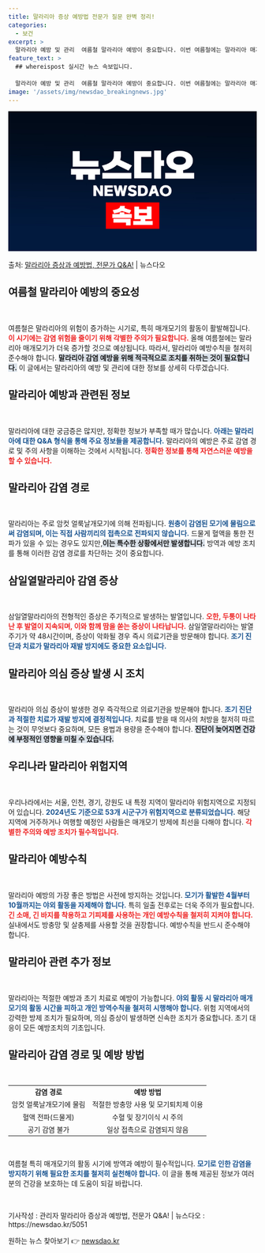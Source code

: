 ```yaml
---
title: 말라리아 증상 예방법 전문가 질문 완벽 정리!
categories:
  - 보건
excerpt: >
  말라리아 예방 및 관리  여름철 말라리아 예방이 중요합니다. 이번 여름철에는 말라리아 매개모기가 지속적으로 …
feature_text: >
  ## whereispost 실시간 뉴스 속보입니다.

  말라리아 예방 및 관리  여름철 말라리아 예방이 중요합니다. 이번 여름철에는 말라리아 매개모기가 지속적으로 …
image: '/assets/img/newsdao_breakingnews.jpg'
---
```


![뉴스다오 속보](/assets/img/newsdao_breakingnews.jpg)

<p>출처: <a href="https://newsdao.kr/5051" rel="dofollow">말라리아 증상과 예방법, 전문가 Q&A!</a> | 뉴스다오</p>

<h2 data-ke-size="size26">여름철 말라리아 예방의 중요성</h2>
<p data-ke-size="size16">&nbsp;</p>
여름철은 말라리아의 위험이 증가하는 시기로, 특히 매개모기의 활동이 활발해집니다. <b><span style="color: #ee2323;">이 시기에는 감염 위험을 줄이기 위해 각별한 주의가 필요합니다.</span></b> 올해 여름철에는 말라리아 매개모기가 더욱 증가할 것으로 예상됩니다. 따라서, 말라리아 예방수칙을 철저히 준수해야 합니다. <b><span style="background-color: #21538527;">말라리아 감염 예방을 위해 적극적으로 조치를 취하는 것이 필요합니다.</span></b> 이 글에서는 말라리아의 예방 및 관리에 대한 정보를 상세히 다루겠습니다.

<h2 data-ke-size="size26">말라리아 예방과 관련된 정보</h2>
<p data-ke-size="size16">&nbsp;</p>
말라리아에 대한 궁금증은 많지만, 정확한 정보가 부족할 때가 많습니다. <b><span style="color: #1a5490;">아래는 말라리아에 대한 Q&A 형식을 통해 주요 정보들을 제공합니다.</span></b> 말라리아의 예방은 주로 감염 경로 및 주의 사항을 이해하는 것에서 시작됩니다. <b><span style="color: #ee2323;">정확한 정보를 통해 자연스러운 예방을 할 수 있습니다.</span></b>

<h2 data-ke-size="size26">말라리아 감염 경로</h2>
<p data-ke-size="size16">&nbsp;</p>
말라리아는 주로 암컷 얼룩날개모기에 의해 전파됩니다. <b><span style="color: #1a5490;">원충이 감염된 모기에 물림으로써 감염되며, 이는 직접 사람끼리의 접촉으로 전파되지 않습니다.</span></b> 드물게 혈액을 통한 전파가 있을 수 있는 경우도 있지만,<b><span style="background-color: #21538527;">이는 특수한 상황에서만 발생합니다.</span></b> 방역과 예방 조치를 통해 이러한 감염 경로를 차단하는 것이 중요합니다.

<h2 data-ke-size="size26">삼일열말라리아 감염 증상</h2>
<p data-ke-size="size16">&nbsp;</p>
삼일열말라리아의 전형적인 증상은 주기적으로 발생하는 발열입니다. <b><span style="color: #ee2323;">오한, 두통이 나타난 후 발열이 지속되며, 이와 함께 땀을 쏟는 증상이 나타납니다.</span></b> 삼일열말라리아는 발열 주기가 약 48시간이며, 증상이 악화될 경우 즉시 의료기관을 방문해야 합니다. <b><span style="color: #1a5490;">조기 진단과 치료가 말라리아 재발 방지에도 중요한 요소입니다.</span></b>

<h2 data-ke-size="size26">말라리아 의심 증상 발생 시 조치</h2>
<p data-ke-size="size16">&nbsp;</p>
말라리아 의심 증상이 발생한 경우 즉각적으로 의료기관을 방문해야 합니다. <b><span style="color: #1a5490;">조기 진단과 적절한 치료가 재발 방지에 결정적입니다.</span></b> 치료를 받을 때 의사의 처방을 철저히 따르는 것이 무엇보다 중요하며, 모든 용법과 용량을 준수해야 합니다. <b><span style="background-color: #21538527;">진단이 늦어지면 건강에 부정적인 영향을 미칠 수 있습니다.</span></b>

<h2 data-ke-size="size26">우리나라 말라리아 위험지역</h2>
<p data-ke-size="size16">&nbsp;</p>
우리나라에서는 서울, 인천, 경기, 강원도 내 특정 지역이 말라리아 위험지역으로 지정되어 있습니다. <b><span style="color: #1a5490;">2024년도 기준으로 53개 시군구가 위험지역으로 분류되었습니다.</span></b> 해당 지역에 거주하거나 여행할 예정인 사람들은 매개모기 방제에 최선을 다해야 합니다. <b><span style="color: #ee2323;">각별한 주의와 예방 조치가 필수적입니다.</span></b>

<h2 data-ke-size="size26">말라리아 예방수칙</h2>
<p data-ke-size="size16">&nbsp;</p>
말라리아 예방의 가장 좋은 방법은 사전에 방지하는 것입니다. <b><span style="color: #1a5490;">모기가 활발한 4월부터 10월까지는 야외 활동을 자제해야 합니다.</span></b> 특히 일출 전후로는 더욱 주의가 필요합니다. <b><span style="color: #ee2323;">긴 소매, 긴 바지를 착용하고 기피제를 사용하는 개인 예방수칙을 철저히 지켜야 합니다.</span></b> 실내에서도 방충망 및 살충제를 사용할 것을 권장합니다. 예방수칙을 반드시 준수해야 합니다.

<h2 data-ke-size="size26">말라리아 관련 추가 정보</h2>
<p data-ke-size="size16">&nbsp;</p>
말라리아는 적절한 예방과 초기 치료로 예방이 가능합니다. <b><span style="color: #1a5490;">야외 활동 시 말라리아 매개모기의 활동 시간을 피하고 개인 방역수칙을 철저히 시행해야 합니다.</span></b> 위험 지역에서의 강력한 방제 조치가 필요하며, 의심 증상이 발생하면 신속한 조치가 중요합니다. 초기 대응이 모든 예방조치의 기초입니다.

<h2 data-ke-size="size26">말라리아 감염 경로 및 예방 방법</h2>
<p data-ke-size="size16">&nbsp;</p>
<table style="border-collapse: collapse; width: 100%; ">
<tr>
<td style="text-align: center; height: 17px;"><b>감염 경로</b></td>
<td style="text-align: center; height: 17px;"><b>예방 방법</b></td>
</tr>
<tr>
<td style="text-align: center; height: 17px;">암컷 얼룩날개모기에 물림</td>
<td style="text-align: center; height: 17px;">적절한 방충망 사용 및 모기퇴치제 이용</td>
</tr>
<tr>
<td style="text-align: center; height: 17px;">혈액 전파(드물게)</td>
<td style="text-align: center; height: 17px;">수혈 및 장기이식 시 주의</td>
</tr>
<tr>
<td style="text-align: center; height: 17px;">공기 감염 불가</td>
<td style="text-align: center; height: 17px;">일상 접촉으로 감염되지 않음</td>
</tr>
</table>
<p data-ke-size="size16">&nbsp;</p>
여름철 특히 매개모기의 활동 시기에 방역과 예방이 필수적입니다. <b><span style="color: #1a5490;">모기로 인한 감염을 방지하기 위해 필요한 조치를 철저히 실천해야 합니다.</span></b> 이 글을 통해 제공된 정보가 여러분의 건강을 보호하는 데 도움이 되길 바랍니다. 
<p data-ke-size="size16">&nbsp;</p>
기사작성 : 관리자
말라리아 증상과 예방법, 전문가 Q&A! | 뉴스다오 : https://newsdao.kr/5051 

원하는 뉴스 찾아보기 👉 <a href="https://newsdao.kr" rel="dofollow">newsdao.kr</a>


